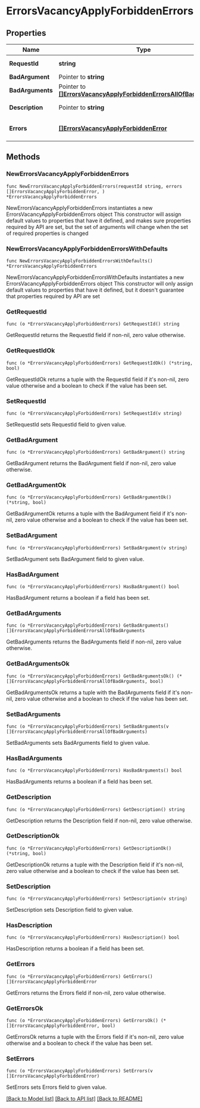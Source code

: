 # ErrorsVacancyApplyForbiddenErrors

## Properties

Name | Type | Description | Notes
------------ | ------------- | ------------- | -------------
**RequestId** | **string** | Идентификатор запроса | 
**BadArgument** | Pointer to **string** |  | [optional] 
**BadArguments** | Pointer to [**[]ErrorsVacancyApplyForbiddenErrorsAllOfBadArguments**](ErrorsVacancyApplyForbiddenErrorsAllOfBadArguments.md) |  | [optional] 
**Description** | Pointer to **string** | Описание ошибки | [optional] 
**Errors** | [**[]ErrorsVacancyApplyForbiddenError**](ErrorsVacancyApplyForbiddenError.md) | Массив с данными ошибок | 

## Methods

### NewErrorsVacancyApplyForbiddenErrors

`func NewErrorsVacancyApplyForbiddenErrors(requestId string, errors []ErrorsVacancyApplyForbiddenError, ) *ErrorsVacancyApplyForbiddenErrors`

NewErrorsVacancyApplyForbiddenErrors instantiates a new ErrorsVacancyApplyForbiddenErrors object
This constructor will assign default values to properties that have it defined,
and makes sure properties required by API are set, but the set of arguments
will change when the set of required properties is changed

### NewErrorsVacancyApplyForbiddenErrorsWithDefaults

`func NewErrorsVacancyApplyForbiddenErrorsWithDefaults() *ErrorsVacancyApplyForbiddenErrors`

NewErrorsVacancyApplyForbiddenErrorsWithDefaults instantiates a new ErrorsVacancyApplyForbiddenErrors object
This constructor will only assign default values to properties that have it defined,
but it doesn't guarantee that properties required by API are set

### GetRequestId

`func (o *ErrorsVacancyApplyForbiddenErrors) GetRequestId() string`

GetRequestId returns the RequestId field if non-nil, zero value otherwise.

### GetRequestIdOk

`func (o *ErrorsVacancyApplyForbiddenErrors) GetRequestIdOk() (*string, bool)`

GetRequestIdOk returns a tuple with the RequestId field if it's non-nil, zero value otherwise
and a boolean to check if the value has been set.

### SetRequestId

`func (o *ErrorsVacancyApplyForbiddenErrors) SetRequestId(v string)`

SetRequestId sets RequestId field to given value.


### GetBadArgument

`func (o *ErrorsVacancyApplyForbiddenErrors) GetBadArgument() string`

GetBadArgument returns the BadArgument field if non-nil, zero value otherwise.

### GetBadArgumentOk

`func (o *ErrorsVacancyApplyForbiddenErrors) GetBadArgumentOk() (*string, bool)`

GetBadArgumentOk returns a tuple with the BadArgument field if it's non-nil, zero value otherwise
and a boolean to check if the value has been set.

### SetBadArgument

`func (o *ErrorsVacancyApplyForbiddenErrors) SetBadArgument(v string)`

SetBadArgument sets BadArgument field to given value.

### HasBadArgument

`func (o *ErrorsVacancyApplyForbiddenErrors) HasBadArgument() bool`

HasBadArgument returns a boolean if a field has been set.

### GetBadArguments

`func (o *ErrorsVacancyApplyForbiddenErrors) GetBadArguments() []ErrorsVacancyApplyForbiddenErrorsAllOfBadArguments`

GetBadArguments returns the BadArguments field if non-nil, zero value otherwise.

### GetBadArgumentsOk

`func (o *ErrorsVacancyApplyForbiddenErrors) GetBadArgumentsOk() (*[]ErrorsVacancyApplyForbiddenErrorsAllOfBadArguments, bool)`

GetBadArgumentsOk returns a tuple with the BadArguments field if it's non-nil, zero value otherwise
and a boolean to check if the value has been set.

### SetBadArguments

`func (o *ErrorsVacancyApplyForbiddenErrors) SetBadArguments(v []ErrorsVacancyApplyForbiddenErrorsAllOfBadArguments)`

SetBadArguments sets BadArguments field to given value.

### HasBadArguments

`func (o *ErrorsVacancyApplyForbiddenErrors) HasBadArguments() bool`

HasBadArguments returns a boolean if a field has been set.

### GetDescription

`func (o *ErrorsVacancyApplyForbiddenErrors) GetDescription() string`

GetDescription returns the Description field if non-nil, zero value otherwise.

### GetDescriptionOk

`func (o *ErrorsVacancyApplyForbiddenErrors) GetDescriptionOk() (*string, bool)`

GetDescriptionOk returns a tuple with the Description field if it's non-nil, zero value otherwise
and a boolean to check if the value has been set.

### SetDescription

`func (o *ErrorsVacancyApplyForbiddenErrors) SetDescription(v string)`

SetDescription sets Description field to given value.

### HasDescription

`func (o *ErrorsVacancyApplyForbiddenErrors) HasDescription() bool`

HasDescription returns a boolean if a field has been set.

### GetErrors

`func (o *ErrorsVacancyApplyForbiddenErrors) GetErrors() []ErrorsVacancyApplyForbiddenError`

GetErrors returns the Errors field if non-nil, zero value otherwise.

### GetErrorsOk

`func (o *ErrorsVacancyApplyForbiddenErrors) GetErrorsOk() (*[]ErrorsVacancyApplyForbiddenError, bool)`

GetErrorsOk returns a tuple with the Errors field if it's non-nil, zero value otherwise
and a boolean to check if the value has been set.

### SetErrors

`func (o *ErrorsVacancyApplyForbiddenErrors) SetErrors(v []ErrorsVacancyApplyForbiddenError)`

SetErrors sets Errors field to given value.



[[Back to Model list]](../README.md#documentation-for-models) [[Back to API list]](../README.md#documentation-for-api-endpoints) [[Back to README]](../README.md)


